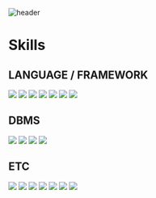  ![header](https://capsule-render.vercel.app/api?type=Slice&color=FDC9C9&height=120&section=header&text=SungWoonYoon&fontSize=50)

<h1>Skills</h1>

<h2>LANGUAGE / FRAMEWORK</h2>
<p float="left">
<img src="https://img.shields.io/badge/java-007396?style=flat-square&logo=java&logoColor=white"/>
<img src="https://img.shields.io/badge/springBoot-6DB33F?style=flat-square&logo=springBoot&logoColor=white"/>
<img src="https://img.shields.io/badge/junit5-25A162?style=flat-square&logo=junit5&logoColor=white"/>
<img src="https://img.shields.io/badge/javaScript-F7DF1E?style=flat-square&logo=javaScript&logoColor=white"/>
<img src="https://img.shields.io/badge/react-61DAFB?style=flat-square&logo=react&logoColor=white"/>
<img src="https://img.shields.io/badge/next.js-000000?style=flat-square&logo=nextdotjs&logoColor=white"/>
<img src="https://img.shields.io/badge/Fastapi-009688?style=flat-square&logo=Fastapi&logoColor=white"/>

</p>  
<h2>DBMS</h2>
<p float="left">
<img src="https://img.shields.io/badge/oracle-F80000?style=flat-square&logo=oracle&logoColor=white"/>
<img src="https://img.shields.io/badge/mysql-4479A1?style=flat-square&logo=mysql&logoColor=white"/>
<img src="https://img.shields.io/badge/mariadb-003545?style=flat-square&logo=mariadb&logoColor=white"/>
<img src="https://img.shields.io/badge/reids-DC382D?style=flat-square&logo=redis&logoColor=white"/>
</p>

<h2>ETC</h2>
<p float="left">
<img src="https://img.shields.io/badge/github-181717?style=flat-square&logo=github&logoColor=white"/>
<img src="https://img.shields.io/badge/gitlab-FC6D26?style=flat-square&logo=gitlab&logoColor=white"/>
<img src="https://img.shields.io/badge/travisci-3EAAAF?style=flat-square&logo=TravisCI&logoColor=white"/>
<img src="https://img.shields.io/badge/sourcetree-0052CC?style=flat-square&logo=sourceTree&logoColor=white"/>
 <img src="https://img.shields.io/badge/intellijidea-000000?style=flat-square&logo=intellijidea&logoColor=white"/>
 <img src="https://img.shields.io/badge/eclipseide-2C2255?style=flat-square&logo=eclipseide&logoColor=white"/>
 <img src="https://img.shields.io/badge/AMAZON EC2-FF9900?style=flat-square&logo=amazonec2&logoColor=white"/>
</p>



<!--
**sungwoon129/sungwoon129** is a ✨ _special_ ✨ repository because its `README.md` (this file) appears on your GitHub profile.

Here are some ideas to get you started:

- 🔭 I’m currently working on ...
- 🌱 I’m currently learning ...
- 👯 I’m looking to collaborate on ...
- 🤔 I’m looking for help with ...
- 💬 Ask me about ...
- 📫 How to reach me: ...
- 😄 Pronouns: ...
- ⚡ Fun fact: ...
-->
